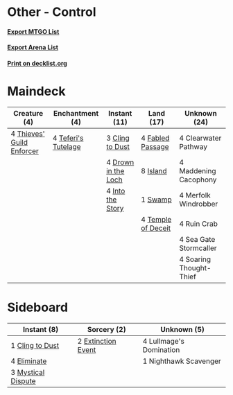 # Other - Control

#### [Export MTGO List](../collection/Other%20-%20Control/Other%20-%20Control.txt)
#### [Export Arena List](../collection/Other%20-%20Control/Other%20-%20Control_arena.txt)
#### [Print on decklist.org](http://decklist.org/?deckmain=4%09Clearwater%20Pathway%0A3%09Cling%20to%20Dust%0A4%09Drown%20in%20the%20Loch%0A4%09Fabled%20Passage%0A4%09Into%20the%20Story%0A8%09Island%0A4%09Maddening%20Cacophony%0A4%09Merfolk%20Windrobber%0A4%09Ruin%20Crab%0A4%09Sea%20Gate%20Stormcaller%0A4%09Soaring%20Thought-Thief%0A1%09Swamp%0A4%09Teferi's%20Tutelage%0A4%09Temple%20of%20Deceit%0A4%09Thieves'%20Guild%20Enforcer&deckside=1%09Cling%20to%20Dust%0A4%09Eliminate%0A2%09Extinction%20Event%0A4%09Lullmage's%20Domination%0A3%09Mystical%20Dispute%0A1%09Nighthawk%20Scavenger)
# Maindeck

|                                            Creature (4)                                            |                                       Enchantment (4)                                        |                                         Instant (11)                                         |                                          Land (17)                                          |     Unknown (24)      |
|----------------------------------------------------------------------------------------------------|----------------------------------------------------------------------------------------------|----------------------------------------------------------------------------------------------|---------------------------------------------------------------------------------------------|-----------------------|
|4 [Thieves' Guild Enforcer](http://gatherer.wizards.com/Pages/Card/Details.aspx?multiverseid=485448)|4 [Teferi's Tutelage](http://gatherer.wizards.com/Pages/Card/Details.aspx?multiverseid=488912)|3 [Cling to Dust](http://gatherer.wizards.com/Pages/Card/Details.aspx?multiverseid=476338)    |4 [Fabled Passage](http://gatherer.wizards.com/Pages/Card/Details.aspx?multiverseid=473206)  |4 Clearwater Pathway   |
|                                                                                                    |                                                                                              |4 [Drown in the Loch](http://gatherer.wizards.com/Pages/Card/Details.aspx?multiverseid=473150)|8 [Island](http://gatherer.wizards.com/Pages/Card/Details.aspx?multiverseid=439857)          |4 Maddening Cacophony  |
|                                                                                                    |                                                                                              |4 [Into the Story](http://gatherer.wizards.com/Pages/Card/Details.aspx?multiverseid=473012)   |1 [Swamp](http://gatherer.wizards.com/Pages/Card/Details.aspx?multiverseid=439858)           |4 Merfolk Windrobber   |
|                                                                                                    |                                                                                              |                                                                                              |4 [Temple of Deceit](http://gatherer.wizards.com/Pages/Card/Details.aspx?multiverseid=373734)|4 Ruin Crab            |
|                                                                                                    |                                                                                              |                                                                                              |                                                                                             |4 Sea Gate Stormcaller |
|                                                                                                    |                                                                                              |                                                                                              |                                                                                             |4 Soaring Thought-Thief|


# Sideboard

|                                         Instant (8)                                         |                                         Sorcery (2)                                         |      Unknown (5)      |
|---------------------------------------------------------------------------------------------|---------------------------------------------------------------------------------------------|-----------------------|
|1 [Cling to Dust](http://gatherer.wizards.com/Pages/Card/Details.aspx?multiverseid=476338)   |2 [Extinction Event](http://gatherer.wizards.com/Pages/Card/Details.aspx?multiverseid=479608)|4 Lullmage's Domination|
|4 [Eliminate](http://gatherer.wizards.com/Pages/Card/Details.aspx?multiverseid=485420)       |                                                                                             |1 Nighthawk Scavenger  |
|3 [Mystical Dispute](http://gatherer.wizards.com/Pages/Card/Details.aspx?multiverseid=473020)|                                                                                             |                       |

